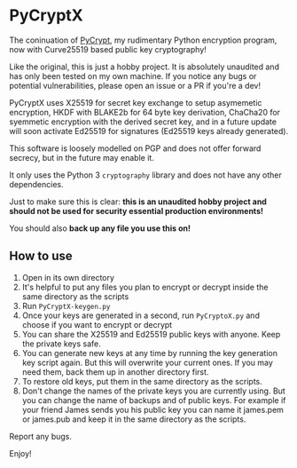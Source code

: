 # PyCryptX

The coninuation of [PyCrypt](https://github.com/xannythepleb/pycrypt), my rudimentary Python encryption program, now with Curve25519 based public key cryptography!

Like the original, this is just a hobby project. It is absolutely unaudited and has only been tested on my own machine. If you notice any bugs or potential vulnerabilities, please open an issue or a PR if you're a dev!

PyCryptX uses X25519 for secret key exchange to setup asymemetic encryption, HKDF with BLAKE2b for 64 byte key derivation, ChaCha20 for syemmetic encryption with the derived secret key, and in a future update will soon activate Ed25519 for signatures (Ed25519 keys already generated).

This software is loosely modelled on PGP and does not offer forward secrecy, but in the future may enable it.

It only uses the Python 3 `cryptography` library and does not have any other dependencies.

Just to make sure this is clear: **this is an unaudited hobby project and should not be used for security essential production environments!**

You should also **back up any file you use this on!**

## How to use

1. Open in its own directory
2. It's helpful to put any files you plan to encrypt or decrypt inside the same directory as the scripts
3. Run `PyCryptX-keygen.py`
4. Once your keys are generated in a second, run `PyCryptoX.py` and choose if you want to encrypt or decrypt
5. You can share the X25519 and Ed25519 public keys with anyone. Keep the private keys safe.
6. You can generate new keys at any time by running the key generation key script again. But this will overwrite your current ones. If you may need them, back them up in another directory first.
7. To restore old keys, put them in the same directory as the scripts.
8. Don't change the names of the private keys you are currently using. But you can change the name of backups and of public keys. For example if your friend James sends you his public key you can name it james.pem or james.pub and keep it in the same directory as the scripts.

Report any bugs.

Enjoy!
